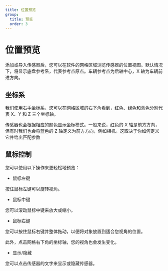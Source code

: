 ```yaml
---
title: 位置预览
group:
  title: 预览
  order: 3
---
```


# 位置预览

添加或导入传感器后，您可以在软件的网格区域浏览传感器的位置视图。默认情况下，将显示底盘参考系，代表参考点原点。车辆参考点为后轴中心，X 轴为车辆前进方向。

## 坐标系

我们使用右手坐标系，您可以在网格区域的右下角看到，红色、绿色和蓝色分别代表 X、Y 和 Z 三个坐标轴。

传感器也会根据相应的颜色显示坐标模式。一般来说，红色的 X 轴是前方方向，但有时我们也会将蓝色的 Z 轴定义为前方方向，例如相机。这取决于你如何定义它并给出匹配参数

## 鼠标控制

您可以使用以下操作来更轻松地预览：

- 鼠标左键

按住鼠标左键可以旋转视角。

- 鼠标中键

您可以滚动鼠标中键来放大或缩小。

- 鼠标右键

您可以按住鼠标右键并整体拖动，以便将对象放置到适合您视角的位置。

此外，点击网格右下角的坐标轴，您的视角也会发生变化。

- 显示/隐藏

您可以点击传感器的文字来显示或隐藏传感器。
